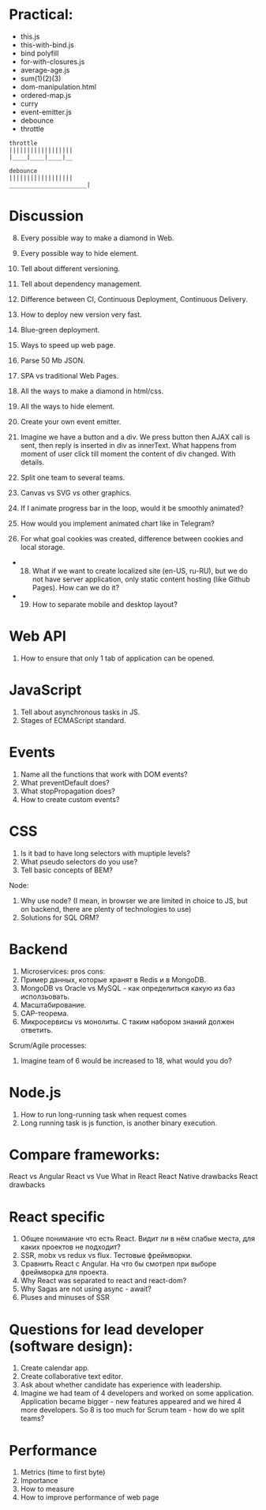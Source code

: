 # Practical:
- this.js
- this-with-bind.js
- bind polyfill
- for-with-closures.js
- average-age.js
- sum(1)(2)(3)
- dom-manipulation.html
- ordered-map.js
- curry
- event-emitter.js
- debounce
- throttle

```
throttle
||||||||||||||||||
|____|____|____|__

debounce
||||||||||||||||||
______________________|
```

# Discussion
8. Every possible way to make a diamond in Web.
9. Every possible way to hide element.

1. Tell about different versioning.
2. Tell about dependency management.
2. Difference between CI, Continuous Deployment, Continuous Delivery.
3. How to deploy new version very fast.
3. Blue-green deployment.
4. Ways to speed up web page.
5. Parse 50 Mb JSON.
6. SPA vs traditional Web Pages.
8. All the ways to make a diamond in html/css.
9. All the ways to hide element.
10. Create your own event emitter.
11. Imagine we have a button and a div. We press button then AJAX call is sent,
then reply is inserted in div as innerText. What happens from moment of user click
till moment the content of div changed. With details.
12. Split one team to several teams.
13. Canvas vs SVG vs other graphics.
14. If I animate progress bar in the loop, would it be smoothly animated?
15. How would you implement animated chart like in Telegram?
17. For what goal cookies was created, difference between cookies and local storage.
* 18. What if we want to create localized site (en-US, ru-RU), but we do not have server application, only static content hosting (like Github Pages). How can we do it?
* 19. How to separate mobile and desktop layout?

# Web API
1. How to ensure that only 1 tab of application can be opened.

# JavaScript
1. Tell about asynchronous tasks in JS.
2. Stages of ECMAScript standard.

# Events
1. Name all the functions that work with DOM events?
2. What preventDefault does?
3. What stopPropagation does?
4. How to create custom events?

# CSS
1. Is it bad to have long selectors with muptiple levels?
2. What pseudo selectors do you use?
3. Tell basic concepts of BEM?

Node:
1. Why use node? (I mean, in browser we are limited in choice to JS, but on backend, there are plenty of technologies to use)
2. Solutions for SQL ORM?

# Backend
1. Microservices: pros cons:
2. Пример данных, которые хранят в Redis и в MongoDB.
3. MongoDB vs Oracle vs MySQL - как определиться какую из баз исползьовать.
4. Масштабирование.
5. CAP-теорема.
6. Микросервисы vs монолиты. С таким набором знаний должен ответить.

Scrum/Agile processes:
1. Imagine team of 6 would be increased to 18, what would you do?

# Node.js
1. How to run long-running task when request comes
2. Long running task is js function, is another binary execution.

# Compare frameworks:
React vs Angular
React vs Vue
What in React
React Native drawbacks
React drawbacks

# React specific
1. Общее понимание что есть React. Видит ли в нём слабые места, для каких проектов не подходит?
2. SSR, mobx vs redux vs flux. Тестовые фреймворки.
3. Сравнить React с Angular. На что бы смотрел при выборе фреймворка для проекта.
4. Why React was separated to react and react-dom?
5. Why Sagas are not using async - await?
6. Pluses and minuses of SSR

# Questions for lead developer (software design):
1. Create calendar app.
2. Create collaborative text editor.
3. Ask about whether candidate has experience with leadership.
4. Imagine we had team of 4 developers and worked on some application.
Application became bigger - new features appeared and we hired 4 more developers.
So 8 is too much for Scrum team - how do we split teams?

# Performance
1. Metrics (time to first byte)
2. Importance
3. How to measure
4. How to improve performance of web page
